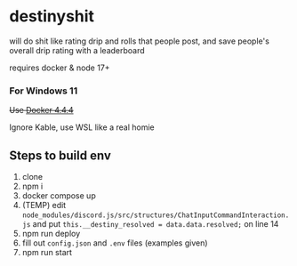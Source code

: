 # destinyshit

will do shit like rating drip and rolls that people post, and save people's overall drip rating with a leaderboard

requires docker & node 17+

### For Windows 11

~~Use [Docker 4.4.4](https://docs.docker.com/desktop/windows/release-notes/#docker-desktop-444)~~

Ignore Kable, use WSL like a real homie

## Steps to build env

1. clone
2. npm i
3. docker compose up
4. (TEMP) edit `node_modules/discord.js/src/structures/ChatInputCommandInteraction.js` and put `this.__destiny_resolved = data.data.resolved;` on line 14
5. npm run deploy
6. fill out `config.json` and `.env` files (examples given)
7. npm run start
